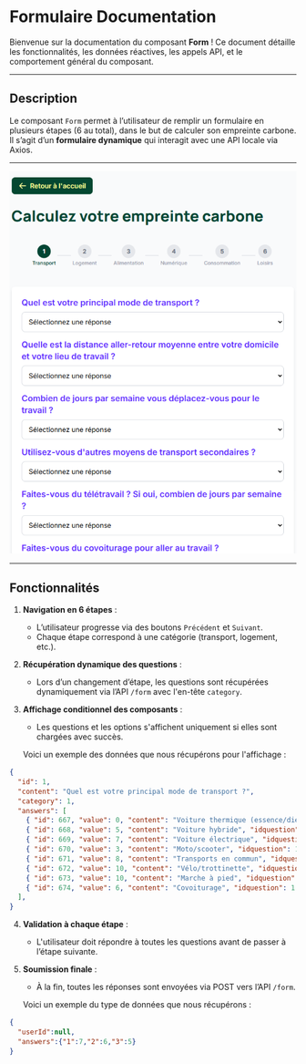 # Formulaire Documentation

Bienvenue sur la documentation du composant **Form** ! Ce document détaille les fonctionnalités, les données réactives, les appels API, et le comportement général du composant.

---

## Description

Le composant `Form` permet à l’utilisateur de remplir un formulaire en plusieurs étapes (6 au total), dans le but de calculer son empreinte carbone.  
Il s’agit d’un **formulaire dynamique** qui interagit avec une API locale via Axios.

---

![Formulaire multi-étapes](/documentation/images/form.png)

---

## Fonctionnalités

1. **Navigation en 6 étapes** :
   - L’utilisateur progresse via des boutons `Précédent` et `Suivant`.
   - Chaque étape correspond à une catégorie (transport, logement, etc.).

2. **Récupération dynamique des questions** :
   - Lors d’un changement d’étape, les questions sont récupérées dynamiquement via l’API `/form` avec l'en-tête `category`.

3. **Affichage conditionnel des composants** :
   - Les questions et les options s'affichent uniquement si elles sont chargées avec succès.

   Voici un exemple des données que nous récupérons pour l'affichage : 
```json
{
  "id": 1,
  "content": "Quel est votre principal mode de transport ?",
  "category": 1,
  "answers": [
    { "id": 667, "value": 0, "content": "Voiture thermique (essence/diesel)", "idquestion": 1 },
    { "id": 668, "value": 5, "content": "Voiture hybride", "idquestion": 1 },
    { "id": 669, "value": 7, "content": "Voiture électrique", "idquestion": 1 },
    { "id": 670, "value": 3, "content": "Moto/scooter", "idquestion": 1 },
    { "id": 671, "value": 8, "content": "Transports en commun", "idquestion": 1 },
    { "id": 672, "value": 10, "content": "Vélo/trottinette", "idquestion": 1 },
    { "id": 673, "value": 10, "content": "Marche à pied", "idquestion": 1 },
    { "id": 674, "value": 6, "content": "Covoiturage", "idquestion": 1 }
  ],
}
```

4. **Validation à chaque étape** :
   - L'utilisateur doit répondre à toutes les questions avant de passer à l’étape suivante.

5. **Soumission finale** :
   - À la fin, toutes les réponses sont envoyées via POST vers l’API `/form`.

   Voici un exemple du type de données que nous récupérons : 
```json
{
  "userId":null,
  "answers":{"1":7,"2":6,"3":5}
}
```


